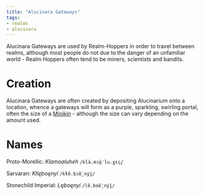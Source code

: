 ```yaml
---
title: "Alucinara Gateways"
tags:
- realms
- alucinara
---
```

Alucinara Gateways are used by Realm-Hoppers in order to travel between realms, although most people do not due to the danger of an unfamiliar world - Realm Hoppers often tend to be miners, scientists and bandits.

# Creation
Alucinara Gateways are often created by depositing Alucinarium onto a location, whence a gateways will form as a purple, sparkling, swirling portal, often the size of a [Minikin](fauna/minikin/minikin.md) - although the size can vary depending on the amount used.

# Names
Proto-Morellic: *Klamoaluheh* `/klä.mɔä̯ˈlu.ɣɛç̠/`

Sarvaran: *Kllęboęnyí* `/kɬẽ.bɔẽ̯ˈnýí̯/`

Stonechild Imperial: *Lęboęnyí* `/lẽ.boẽ̯ˈnýí̯/`